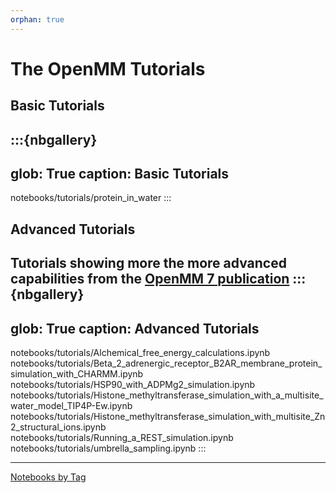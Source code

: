 ```yaml
---
orphan: true
---
```

# The OpenMM Tutorials


## Basic Tutorials
:::{nbgallery}
---
glob: True
caption: Basic Tutorials
---
notebooks/tutorials/protein_in_water
:::

## Advanced Tutorials
Tutorials showing more the more advanced capabilities from the [OpenMM 7 publication](https://doi.org/10.1371/journal.pcbi.1005659)
:::{nbgallery}
---
glob: True
caption: Advanced Tutorials
---
notebooks/tutorials/Alchemical_free_energy_calculations.ipynb
notebooks/tutorials/Beta_2_adrenergic_receptor_B2AR_membrane_protein_simulation_with_CHARMM.ipynb
notebooks/tutorials/HSP90_with_ADPMg2_simulation.ipynb
notebooks/tutorials/Histone_methyltransferase_simulation_with_a_multisite_water_model_TIP4P-Ew.ipynb
notebooks/tutorials/Histone_methyltransferase_simulation_with_multisite_Zn2_structural_ions.ipynb
notebooks/tutorials/Running_a_REST_simulation.ipynb
notebooks/tutorials/umbrella_sampling.ipynb
:::

----

[Notebooks by Tag](genindex)


